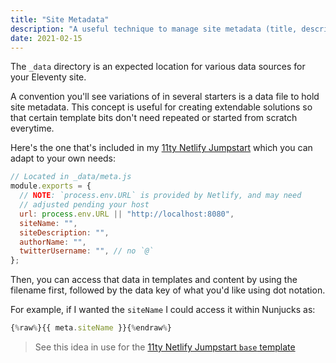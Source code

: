 ```yaml
---
title: "Site Metadata"
description: "A useful technique to manage site metadata (title, description, url, etc) for ease of retrieval throughout templates and content."
date: 2021-02-15
---
```


The `_data` directory is an expected location for various data sources for your Eleventy site.

A convention you'll see variations of in several starters is a data file to hold site metadata. This concept is useful for creating extendable solutions so that certain template bits don't need repeated or started from scratch everytime.

Here's the one that's included in my [11ty Netlify Jumpstart](https://11ty-netlify-jumpstart.netlify.app/) which you can adapt to your own needs:

```js
// Located in _data/meta.js
module.exports = {
  // NOTE: `process.env.URL` is provided by Netlify, and may need
  // adjusted pending your host
  url: process.env.URL || "http://localhost:8080",
  siteName: "",
  siteDescription: "",
  authorName: "",
  twitterUsername: "", // no `@`
};
```

Then, you can access that data in templates and content by using the filename first, followed by the data key of what you'd like using dot notation.

For example, if I wanted the `siteName` I could access it within Nunjucks as:

```js
{%raw%}{{ meta.siteName }}{%endraw%}
```

> See this idea in use for the [11ty Netlify Jumpstart `base` template](https://github.com/5t3ph/11ty-netlify-jumpstart/blob/main/src/_includes/base.njk)
